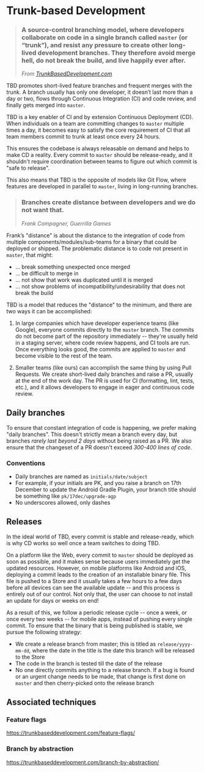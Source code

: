 # Trunk-based Development

> ### A source-control branching model, where developers collaborate on code in a single branch called `master` (or “trunk”), and resist any pressure to create other long-lived development branches. They therefore avoid merge hell, do not break the build, and live happily ever after.
> _From [TrunkBasedDevelopment.com](https://trunkbaseddevelopment.com/)_

TBD promotes short-lived feature branches and frequent merges with the trunk. A branch usually has only one developer, it doesn’t last more than a day or two, flows through Continuous Integration (CI) and code review, and finally gets merged into `master`.

TBD is a key enabler of CI and by extension Continuous Deployment (CD). When individuals on a team are committing changes to `master` multiple times a day, it becomes easy to satisfy the core requirement of CI that all team members commit to trunk at least once every 24 hours. 

This ensures the codebase is always releasable on demand and helps to make CD a reality. Every commit to `master` should be release-ready, and it shouldn't require coordination between teams to figure out which commit is "safe to release". 

This also means that TBD is the opposite of models like Git Flow, where features are developed in parallel to `master`, living in long-running branches. 

> ### Branches create distance between developers and we do not want that.
> _Frank Compagner, Guerrilla Games_ 

Frank’s "distance" is about the distance to the integration of code from multiple components/modules/sub-teams for a binary that could be deployed or shipped. The problematic distance is to code not present in `master`, that might:

  - ... break something unexpected once merged
  - ... be difficult to merge in
  - ... not show that work was duplicated until it is merged
  - ... not show problems of incompatibility/undesirability that does not break the build

TBD is a model that reduces the "distance" to the minimum, and there are two ways it can be accomplished: 

  1. In large companies which have developer experience teams (like Google), everyone commits directly to the `master` branch. The commits do not become part of the repository immediately -- they're usually held in a staging server, where code review happens, and CI tools are run. Once everything looks good, the commits are applied to `master` and become visible to the rest of the team.
  
  1. Smaller teams (like ours) can accomplish the same thing by using Pull Requests. We create short-lived daily branches and raise a PR, usually at the end of the work day. The PR is used for CI (formatting, lint, tests, etc.), and it allows developers to engage in eager and continuous code review.


## Daily branches

To ensure that constant integration of code is happening, we prefer making "daily branches". This doesn't strictly mean a branch every day, but branches _rarely last beyond 2 days_ without being raised as a PR. We also ensure that the changeset of a PR doesn't exceed _300-400 lines of code_.


### Conventions

  - Daily branches are named as `initials/date/subject`
  - For example, if your initials are PK, and you raise a branch on 17th December to update the Android Gradle Plugin, your branch title should be something like `pk/17dec/upgrade-agp`
  - No underscores allowed, only dashes


## Releases 
 
In the ideal world of TBD, every commit is stable and release-ready, which is why CD works so well once a team switches to doing TBD. 

On a platform like the Web, every commit to `master` should be deployed as soon as possible, and it makes sense because users immediately get the updated resources. However, on mobile platforms like Android and iOS, deploying a commit leads to the creation of an installable binary file. This file is pushed to a Store and it usually takes a few hours to a few days before all devices can see the available update -- and this process is entirely out of our control. Not only that, the user can choose to not install an update for days or weeks on end!

As a result of this, we follow a periodic release cycle -- once a week, or once every two weeks -- for mobile apps, instead of pushing every single commit. To ensure that the binary that is being published is stable, we pursue the following strategy:

  - We create a release branch from master; this is titled as `release/yyyy-mm-dd`, where the date in the title is the date this branch will be released to the Store
  - The code in the branch is tested till the date of the release
  - No one directly commits anything to a release branch. If a bug is found or an urgent change needs to be made, that change is first done on `master` and then cherry-picked onto the release branch

  

## Associated techniques 

### Feature flags 

https://trunkbaseddevelopment.com/feature-flags/

### Branch by abstraction

https://trunkbaseddevelopment.com/branch-by-abstraction/
